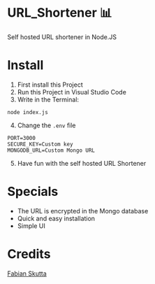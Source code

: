 # URL_Shortener 📊
Self hosted URL shortener in Node.JS

# Install
1. First install this Project
2. Run this Project in Visual Studio Code 
3. Write in the Terminal:
```
node index.js
```
4. Change the `.env` file
```
PORT=3000
SECURE_KEY=Custom key
MONGODB_URL=Custom Mongo URL
```
5. Have fun with the self hosted URL Shortener

# Specials
- The URL is encrypted in the Mongo database
- Quick and easy installation
- Simple UI

# Credits

[Fabian Skutta](https://github.com/fabianskutta)

